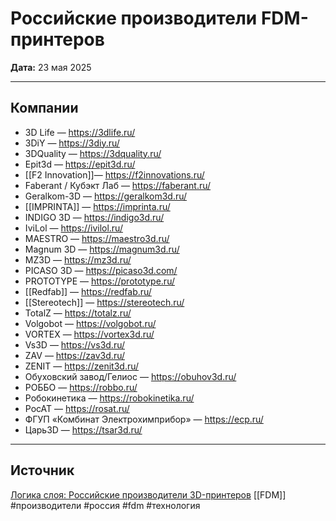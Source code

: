 # Российские производители FDM-принтеров

**Дата:** 23 мая 2025

---

## Компании

- 3D Life — https://3dlife.ru/
- 3DiY — https://3diy.ru/
- 3DQuality — https://3dquality.ru/
- Epit3d — https://epit3d.ru/
- [[F2 Innovation]]— https://f2innovations.ru/
- Faberant / Кубэкт Лаб — https://faberant.ru/
- Geralkom-3D — https://geralkom3d.ru/
- [[IMPRINTA]] — https://imprinta.ru/
- INDIGO 3D — https://indigo3d.ru/
- IviLol — https://ivilol.ru/
- MAESTRO — https://maestro3d.ru/
- Magnum 3D — https://magnum3d.ru/
- MZ3D — https://mz3d.ru/
- PICASO 3D — https://picaso3d.com/
- PROTOTYPE — https://prototype.ru/
- [[Redfab]] — https://redfab.ru/
- [[Stereotech]] — https://stereotech.ru/
- TotalZ — https://totalz.ru/
- Volgobot — https://volgobot.ru/
- VORTEX — https://vortex3d.ru/
- Vs3D — https://vs3d.ru/
- ZAV — https://zav3d.ru/
- ZENIT — https://zenit3d.ru/
- Обуховский завод/Гелиос — https://obuhov3d.ru/
- РОББО — https://robbo.ru/
- Робокинетика — https://robokinetika.ru/
- РосАТ — https://rosat.ru/
- ФГУП «Комбинат Электрохимприбор» — https://ecp.ru/
- Царь3D — https://tsar3d.ru/

---

## Источник
[Логика слоя: Российские производители 3D-принтеров](https://layerlogic.tech/am-ecosystem/3d-printer-manufacturers/)
[[FDM]]
#производители #россия #fdm #технология